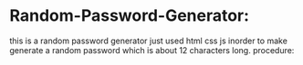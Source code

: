 # Random-Password-Generator:
this is a random password generator 
just used html css js inorder to make generate a random password which is about 12 characters long.
procedure:
